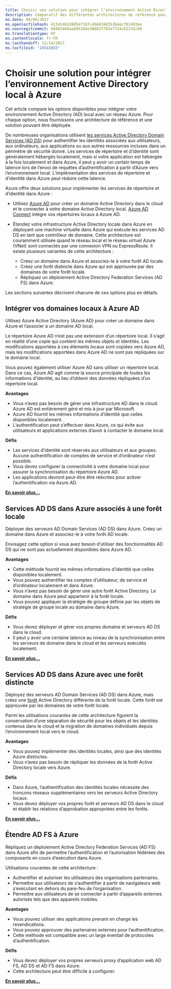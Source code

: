 ```yaml
---
title: Choisir une solution pour intégrer l’environnement Active Directory local à Azure.
description: Comparatif des différentes architectures de référence pour intégrer l’environnement Active Directory local à Azure.
ms.date: 04/06/2017
ms.openlocfilehash: 413a5463d90547197c4b6834d353b4ecf61483ee
ms.sourcegitcommit: b0482d49aab0526be386837702e7724c61232c60
ms.translationtype: HT
ms.contentlocale: fr-FR
ms.lasthandoff: 11/14/2017
ms.locfileid: "24541655"
---
```

# <a name="choose-a-solution-for-integrating-on-premises-active-directory-with-azure"></a>Choisir une solution pour intégrer l’environnement Active Directory local à Azure

Cet article compare les options disponibles pour intégrer votre environnement Active Directory (AD) local avec un réseau Azure. Pour chaque option, nous fournissons une architecture de référence et une solution pouvant être déployée.

De nombreuses organisations utilisent [les services Active Directory Domain Services (AD DS)][active-directory-domain-services] pour authentifier les identités associées aux utilisateurs, aux ordinateurs, aux applications ou aux autres ressources incluses dans un périmètre de sécurité donné. Les services de répertoire et d’identité sont généralement hébergés localement, mais si votre application est hébergée à la fois localement et dans Azure, il peut y avoir un certain temps de latence lors de l’envoi de requêtes d’authentification à partir d’Azure vers l’environnement local. L’implémentation des services de répertoire et d’identité dans Azure peut réduire cette latence.

Azure offre deux solutions pour implémenter les services de répertoire et d’identité dans Azure : 

* Utilisez [Azure AD][azure-active-directory] pour créer un domaine Active Directory dans le cloud et le connecter à votre domaine Active Directory local. [Azure AD Connect][azure-ad-connect] intègre vos répertoires locaux à Azure AD.

* Étendez votre infrastructure Active Directory locale dans Azure en déployant une machine virtuelle dans Azure qui exécute les services AD DS en tant que contrôleur de domaine. Cette architecture est couramment utilisée quand le réseau local et le réseau virtuel Azure (VNet) sont connectés par une connexion VPN ou ExpressRoute. Il existe plusieurs variantes de cette architecture : 

    - Créez un domaine dans Azure et associez-le à votre forêt AD locale.
    - Créez une forêt distincte dans Azure qui est approuvée par des domaines de votre forêt locale.
    - Répliquez un déploiement Active Directory Federation Services (AD FS) dans Azure. 

Les sections suivantes décrivent chacune de ces options plus en détails.

## <a name="integrate-your-on-premises-domains-with-azure-ad"></a>Intégrer vos domaines locaux à Azure AD

Utilisez Azure Active Directory (Azure AD) pour créer un domaine dans Azure et l’associer à un domaine AD local. 

Le répertoire Azure AD n’est pas une extension d’un répertoire local. Il s’agit en réalité d’une copie qui contient les mêmes objets et identités. Les modifications apportées à ces éléments locaux sont copiées vers Azure AD, mais les modifications apportées dans Azure AD ne sont pas répliquées sur le domaine local.

Vous pouvez également utiliser Azure AD sans utiliser un répertoire local. Dans ce cas, Azure AD agit comme la source principale de toutes les informations d’identité, au lieu d’obtenir des données répliquées d’un répertoire local.


**Avantages**

* Vous n’avez pas besoin de gérer une infrastructure AD dans le cloud. Azure AD est entièrement géré et mis à jour par Microsoft.
* Azure AD fournit les mêmes informations d’identité que celles disponibles localement.
* L’authentification peut s’effectuer dans Azure, ce qui évite aux utilisateurs et applications externes d’avoir à contacter le domaine local.

**Défis**

* Les services d’identité sont réservés aux utilisateurs et aux groupes. Aucune authentification de comptes de service et d’ordinateur n’est possible.
* Vous devez configurer la connectivité à votre domaine local pour assurer la synchronisation du répertoire Azure AD. 
* Les applications devront peut-être être réécrites pour activer l’authentification via Azure AD.

**[En savoir plus...][aad]**

## <a name="ad-ds-in-azure-joined-to-an-on-premises-forest"></a>Services AD DS dans Azure associés à une forêt locale

Déployer des serveurs AD Domain Services (AD DS) dans Azure. Créez un domaine dans Azure et associez-le à votre forêt AD locale. 

Envisagez cette option si vous avez besoin d’utiliser des fonctionnalités AD DS qui ne sont pas actuellement disponibles dans Azure AD. 

**Avantages**

* Cette méthode fournit les mêmes informations d’identité que celles disponibles localement.
* Vous pouvez authentifier les comptes d’utilisateur, de service et d’ordinateur localement et dans Azure.
* Vous n’avez pas besoin de gérer une autre forêt Active Directory. Le domaine dans Azure peut appartenir à la forêt locale.
* Vous pouvez appliquer la stratégie de groupe définie par les objets de stratégie de groupe locale au domaine dans Azure.

**Défis**

* Vous devez déployer et gérer vos propres domaine et serveurs AD DS dans le cloud.
* Il peut y avoir une certaine latence au niveau de la synchronisation entre les serveurs de domaine dans le cloud et les serveurs exécutés localement.

**[En savoir plus...][ad-ds]**

## <a name="ad-ds-in-azure-with-a-separate-forest"></a>Services AD DS dans Azure avec une forêt distincte

Déployez des serveurs AD Domain Services (AD DS) dans Azure, mais créez une [forêt][ad-forest-defn] Active Directory différente de la forêt locale. Cette forêt est approuvée par les domaines de votre forêt locale.

Parmi les utilisations courantes de cette architecture figurent la conservation d’une séparation de sécurité pour les objets et les identités contenus dans le cloud et la migration de domaines individuels depuis l’environnement local vers le cloud.

**Avantages**

* Vous pouvez implémenter des identités locales, ainsi que des identités Azure distinctes.
* Vous n’avez pas besoin de répliquer les données de la forêt Active Directory locale vers Azure.

**Défis**

* Dans Azure, l’authentification des identités locales nécessite des tronçons réseaux supplémentaires vers les serveurs Active Directory locaux.
* Vous devez déployer vos propres forêt et serveurs AD DS dans le cloud et établir les relations d’approbation appropriées entre les forêts.

**[En savoir plus...][ad-ds-forest]**

## <a name="extend-ad-fs-to-azure"></a>Étendre AD FS à Azure

Répliquez un déploiement Active Directory Federation Services (AD FS) dans Azure afin de permettre l’authentification et l’autorisation fédérées des composants en cours d’exécution dans Azure. 

Utilisations courantes de cette architecture :

* Authentifier et autoriser les utilisateurs des organisations partenaires.
* Permettre aux utilisateurs de s’authentifier à partir de navigateurs web s’exécutant en dehors du pare-feu de l’organisation.
* Permettre aux utilisateurs de se connecter à partir d’appareils externes autorisés tels que des appareils mobiles. 

**Avantages**

* Vous pouvez utiliser des applications prenant en charge les revendications.
* Vous pouvez approuver des partenaires externes pour l’authentification.
* Cette méthode est compatible avec un large éventail de protocoles d’authentification.

**Défis**

* Vous devez déployer vos propres serveurs proxy d’application web AD FS, AD DS et AD FS dans Azure.
* Cette architecture peut être difficile à configurer.

**[En savoir plus...][adfs]**

<!-- links -->

[aad]: ./azure-ad.md
[ad-ds]: ./adds-extend-domain.md
[ad-ds-forest]: ./adds-forest.md
[ad-forest-defn]: https://msdn.microsoft.com/library/ms676906.aspx
[adfs]: ./adfs.md

[active-directory-domain-services]: https://technet.microsoft.com/library/dd448614.aspx
[azure-active-directory]: /azure/active-directory-domain-services/active-directory-ds-overview
[azure-ad-connect]: /azure/active-directory/active-directory-aadconnect
